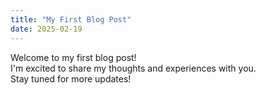 ```yaml
---
title: "My First Blog Post"
date: 2025-02-19
---
```

Welcome to my first blog post!  
I'm excited to share my thoughts and experiences with you.  
Stay tuned for more updates!
